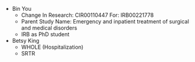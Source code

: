 - Bin You
   - Change In Research: CIR00110447 For: IRB00221778
   - Parent Study Name: Emergency and inpatient treatment of surgical and medical disorders
   - IRB as PhD student
- Betsy King
   - WHOLE (Hospitalization)
   - SRTR 
